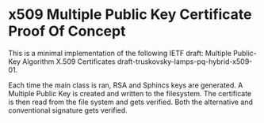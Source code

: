 # x509 Multiple Public Key Certificate Proof Of Concept
This is a minimal implementation of the following IETF draft: Multiple Public-Key Algorithm X.509 Certificates draft-truskovsky-lamps-pq-hybrid-x509-01.

Each time the main class is ran, RSA and Sphincs keys are generated. A Multiple Public Key is created and written to the filesystem. The certificate is then read from the file system and gets verified. Both the alternative and conventional signature gets verified.
